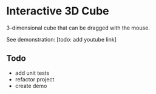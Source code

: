 # Interactive 3D Cube

3-dimensional cube that can be dragged with the mouse.

See demonstration: [todo: add youtube link]

## Todo
* add unit tests
* refactor project
* create demo
